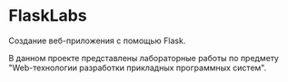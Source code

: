 # FlaskLabs
Создание веб-приложения с помощью Flask. 

В данном проекте представлены лабораторные работы по предмету "Web-технологии разработки прикладных программных систем". 
